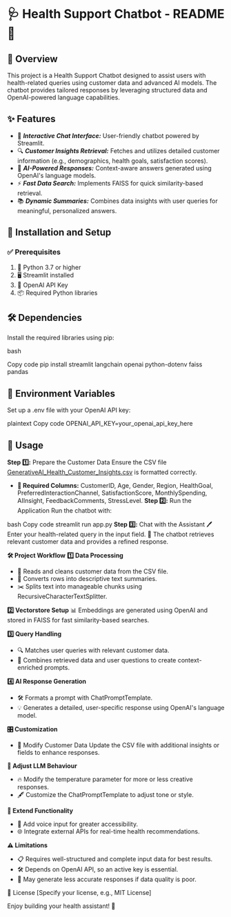 # __🩺 Health Support Chatbot - README 📖__

## __🌟 Overview__
This project is a Health Support Chatbot designed to assist users with health-related queries using customer data and advanced AI models. The chatbot provides tailored responses by leveraging structured data and OpenAI-powered language capabilities.

## __✨ Features__
- 💬 ___Interactive Chat Interface:___ User-friendly chatbot powered by Streamlit.
- 🔍 ___Customer Insights Retrieval:___ Fetches and utilizes detailed customer information (e.g., demographics, health goals, satisfaction scores).
- 🤖 ___AI-Powered Responses:___ Context-aware answers generated using OpenAI's language models.
- ⚡ ___Fast Data Search:___ Implements FAISS for quick similarity-based retrieval.
- 📚 ___Dynamic Summaries:___ Combines data insights with user queries for meaningful, personalized answers.
  
## __🚀 Installation and Setup__
### __✅ Prerequisites__
1. 🐍 Python 3.7 or higher
2. 🖥️ Streamlit installed
3. 🔑 OpenAI API Key
4. 📦 Required Python libraries
   
## __🛠️ Dependencies__
Install the required libraries using pip:

bash

Copy code
pip install streamlit langchain openai python-dotenv faiss pandas

## __🔐 Environment Variables__
Set up a .env file with your OpenAI API key:

plaintext
Copy code
OPENAI_API_KEY=your_openai_api_key_here

## __🏃 Usage__
__Step 1️⃣:__ Prepare the Customer Data
Ensure the CSV file [GenerativeAI_Health_Customer_Insights.csv](Cleaning_GenerativeAI_Health_Customer_Insights.csv) is formatted correctly.

- __🔑 Required Columns:__
CustomerID, Age, Gender, Region, HealthGoal, PreferredInteractionChannel, SatisfactionScore, MonthlySpending, AIInsight, FeedbackComments, StressLevel.
__Step 2️⃣:__ Run the Application
Run the chatbot with:

bash
Copy code
streamlit run app.py
__Step 3️⃣:__ Chat with the Assistant
🖊️ Enter your health-related query in the input field.
🧠 The chatbot retrieves relevant customer data and provides a refined response.

__🛠️ Project Workflow__
__1️⃣ Data Processing__
- 📄 Reads and cleans customer data from the CSV file.
- 📝 Converts rows into descriptive text summaries.
- ✂️ Splits text into manageable chunks using RecursiveCharacterTextSplitter.

__2️⃣ Vectorstore Setup__
📊 Embeddings are generated using OpenAI and stored in FAISS for fast similarity-based searches.

__3️⃣ Query Handling__
- 🔍 Matches user queries with relevant customer data.
- 🧩 Combines retrieved data and user questions to create context-enriched prompts.

__4️⃣ AI Response Generation__
- 🛠️ Formats a prompt with ChatPromptTemplate.
- 💡 Generates a detailed, user-specific response using OpenAI's language model.
  
__🎛️ Customization__
- 🔄 Modify Customer Data
Update the CSV file with additional insights or fields to enhance responses.

__🎨 Adjust LLM Behaviour__
- 🔥 Modify the temperature parameter for more or less creative responses.
- 🖋️ Customize the ChatPromptTemplate to adjust tone or style.
  
__🧩 Extend Functionality__
- 🎤 Add voice input for greater accessibility.
- 🌐 Integrate external APIs for real-time health recommendations.
  
__⚠️ Limitations__
- 📋 Requires well-structured and complete input data for best results.
- 🛠️ Depends on OpenAI API, so an active key is essential.
- 🤔 May generate less accurate responses if data quality is poor.

📜 License
[Specify your license, e.g., MIT License]

Enjoy building your health assistant! 🌟






